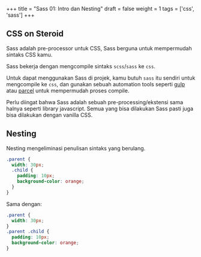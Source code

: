 +++
title = "Sass 01: Intro dan Nesting"
draft = false
weight = 1
tags = ['css', 'sass']
+++

## CSS on Steroid

Sass adalah pre-processor untuk CSS, Sass berguna untuk mempermudah sintaks CSS kamu.

Sass bekerja dengan mengcompile sintaks `scss`/`sass` ke `css`.

Untuk dapat menggunakan Sass di projek, kamu butuh `sass` itu sendiri untuk mengcompile ke `css`, dan gunakan sebuah automation tools seperti [gulp](https://gulpjs.com/) atau [parcel](https://parceljs.org/languages/sass/) untuk mempermudah proses compile.

Perlu diingat bahwa Sass adalah sebuah pre-processing/ekstensi sama halnya seperti library javascript. Semua yang bisa dilakukan Sass pasti juga bisa dilakukan dengan vanilla CSS.

## Nesting

Nesting mengeliminasi penulisan sintaks yang berulang.

```scss
.parent {
  width: 30px;
  .child {
    padding: 10px;
    background-color: orange;
  }
}
```
Sama dengan:
```css
.parent {
  width: 30px;
}
.parent .child {
  padding: 10px;
  background-color: orange;
}
```

